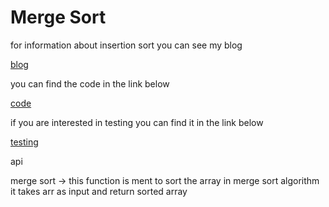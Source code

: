 # Merge Sort

for information about insertion sort you can see my blog

[blog](BLOG.md)

you can find the code in the link below 

[code](quick_sort.py)


if you are interested in testing you can find it in the link below

[testing](../tests/test_quick_sort.py)


api

merge sort -> this function is ment to sort the array in merge sort algorithm 
    it takes arr as input and return sorted array